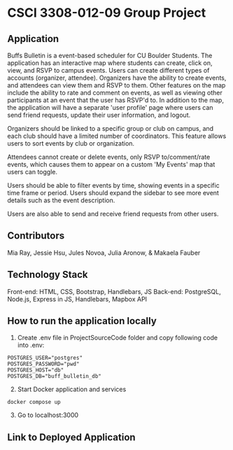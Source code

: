 # CSCI 3308-012-09 Group Project
## Application
Buffs Bulletin is a event-based scheduler for CU Boulder Students. The application has an interactive map where students can create, click on, view, and RSVP to campus events. Users can create different types of accounts (organizer, attendee). Organizers have the ability to create events, and attendees can view them and RSVP to them. Other features on the map include the ability to rate and comment on events, as well as viewing other participants at an event that the user has RSVP'd to. In addition to the map, the application will have a separate 'user profile' page where users can send friend requests, update their user information, and logout. 

Organizers should be linked to a specific group or club on campus, and each club should have a limited number of coordinators. This feature allows users to sort events by club or organization.

Attendees cannot create or delete events, only RSVP to/comment/rate events, which causes them to appear on a custom 'My Events' map that users can toggle.

Users should be able to filter events by time, showing events in a specific time frame or period. Users should expand the sidebar to see more event details such as the event description.

Users are also able to send and receive friend requests from other users.

## Contributors
Mia Ray, Jessie Hsu, Jules Novoa, Julia Aronow, & Makaela Fauber

## Technology Stack
Front-end: HTML, CSS, Bootstrap, Handlebars, JS
Back-end: PostgreSQL, Node.js, Express in JS, Handlebars, Mapbox API

## How to run the application locally
1. Create .env file in ProjectSourceCode folder and copy following code into .env:
```
POSTGRES_USER="postgres"
POSTGRES_PASSWORD="pwd"
POSTGRES_HOST="db"
POSTGRES_DB="buff_bulletin_db"
```
2. Start Docker application and services 
```
docker compose up
```
3. Go to localhost:3000

## Link to Deployed Application
